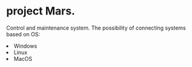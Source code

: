 # project Mars.
Сontrol and maintenance system.
The possibility of connecting systems based on OS:
<li> Windows 
<li> Linux 
<li> MacOS
